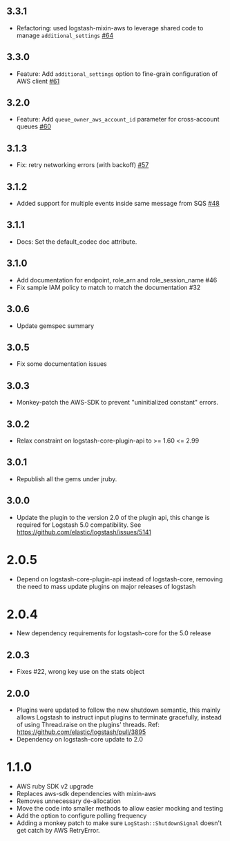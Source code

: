 ## 3.3.1
  - Refactoring: used logstash-mixin-aws to leverage shared code to manage `additional_settings` [#64](https://github.com/logstash-plugins/logstash-input-sqs/pull/64)

## 3.3.0
  - Feature: Add `additional_settings` option to fine-grain configuration of AWS client [#61](https://github.com/logstash-plugins/logstash-input-sqs/pull/61)

## 3.2.0
  - Feature: Add `queue_owner_aws_account_id` parameter for cross-account queues [#60](https://github.com/logstash-plugins/logstash-input-sqs/pull/60)

## 3.1.3
  - Fix: retry networking errors (with backoff) [#57](https://github.com/logstash-plugins/logstash-input-sqs/pull/57)

## 3.1.2
  - Added support for multiple events inside same message from SQS [#48](https://github.com/logstash-plugins/logstash-input-sqs/pull/48/files) 

## 3.1.1
  - Docs: Set the default_codec doc attribute.

## 3.1.0
  - Add documentation for endpoint, role_arn and role_session_name #46
  - Fix sample IAM policy to match to match the documentation #32

## 3.0.6
  - Update gemspec summary

## 3.0.5
  - Fix some documentation issues

## 3.0.3
  - Monkey-patch the AWS-SDK to prevent "uninitialized constant" errors.

## 3.0.2
  - Relax constraint on logstash-core-plugin-api to >= 1.60 <= 2.99

## 3.0.1
  - Republish all the gems under jruby.
## 3.0.0
  - Update the plugin to the version 2.0 of the plugin api, this change is required for Logstash 5.0 compatibility. See https://github.com/elastic/logstash/issues/5141
# 2.0.5
  - Depend on logstash-core-plugin-api instead of logstash-core, removing the need to mass update plugins on major releases of logstash
# 2.0.4
  - New dependency requirements for logstash-core for the 5.0 release
## 2.0.3
 - Fixes #22, wrong key use on the stats object
## 2.0.0
 - Plugins were updated to follow the new shutdown semantic, this mainly allows Logstash to instruct input plugins to terminate gracefully, 
   instead of using Thread.raise on the plugins' threads. Ref: https://github.com/elastic/logstash/pull/3895
 - Dependency on logstash-core update to 2.0

# 1.1.0
- AWS ruby SDK v2 upgrade
- Replaces aws-sdk dependencies with mixin-aws
- Removes unnecessary de-allocation
- Move the code into smaller methods to allow easier mocking and testing
- Add the option to configure polling frequency
- Adding a monkey patch to make sure `LogStash::ShutdownSignal` doesn't get catch by AWS RetryError.
